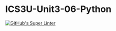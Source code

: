 # ICS3U-Unit3-06-Python

[![GitHub's Super Linter](https://github.com/Aidan-moore/ICS3U-Unit3-06-Python/workflows/GitHub's%20Super%20Linter/badge.svg)](https://github.com/Aidan-moore/ICS3U-Unit3-06-Python/actions)
